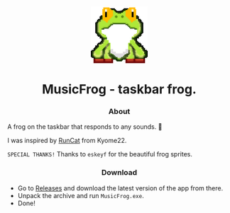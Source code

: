 <div align="center">

<img src="MusicFrog/Images/frog_1.png" width="128" height="128">

# MusicFrog - taskbar frog.

### About

</div>

A frog on the taskbar that responds to any sounds. 🐸

I was inspired by [RunCat](https://github.com/Kyome22/RunCat_for_windows) from Kyome22.

`SPECIAL THANKS!` Thanks to `eskeyf` for the beautiful frog sprites.

<div align="center">

### Download

</div>

- Go to [Releases](https://github.com/arttostog/MusicFrog/releases) and download the latest version of the app from there.
- Unpack the archive and run `MusicFrog.exe`.
- Done!
